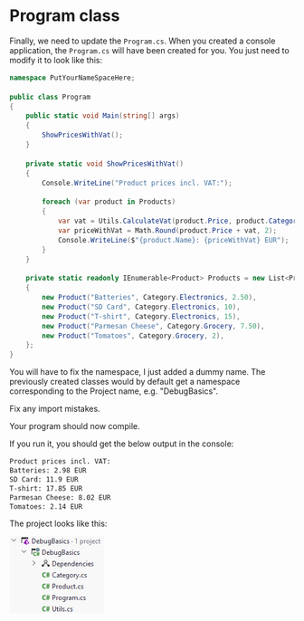 # Program class
Finally, we need to update the `Program.cs`. 
When you created a console application, the `Program.cs` will have been created for you.
You just need to modify it to look like this:

```csharp
namespace PutYourNameSpaceHere;

public class Program
{
    public static void Main(string[] args)
    {
        ShowPricesWithVat();
    }

    private static void ShowPricesWithVat()
    {
        Console.WriteLine("Product prices incl. VAT:");

        foreach (var product in Products)
        {
            var vat = Utils.CalculateVat(product.Price, product.Category);
            var priceWithVat = Math.Round(product.Price + vat, 2);
            Console.WriteLine($"{product.Name}: {priceWithVat} EUR");
        }
    }

    private static readonly IEnumerable<Product> Products = new List<Product>
    {
        new Product("Batteries", Category.Electronics, 2.50),
        new Product("SD Card", Category.Electronics, 10),
        new Product("T-shirt", Category.Electronics, 15),
        new Product("Parmesan Cheese", Category.Grocery, 7.50),
        new Product("Tomatoes", Category.Grocery, 2),
    };
}
```

You will have to fix the namespace, I just added a dummy name. 
The previously created classes would by default get a namespace corresponding to the Project name, e.g. "DebugBasics".

Fix any import mistakes. 

Your program should now compile. 

If you run it, you should get the below output in the console:

```console 
Product prices incl. VAT:
Batteries: 2.98 EUR
SD Card: 11.9 EUR
T-shirt: 17.85 EUR
Parmesan Cheese: 8.02 EUR
Tomatoes: 2.14 EUR
```

The project looks like this:

![img.png](img.png)